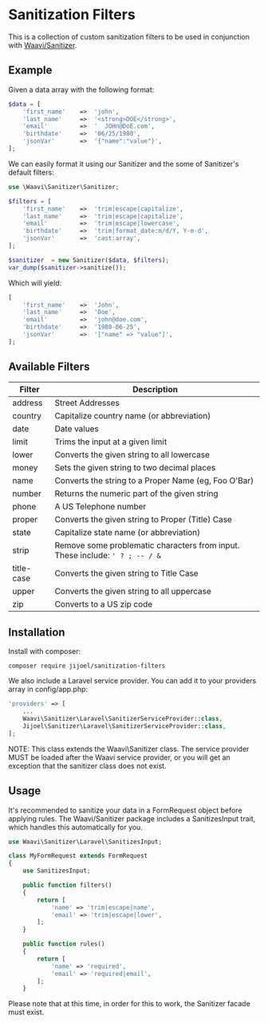 Sanitization Filters
=======================
This is a collection of custom sanitization filters to be used in conjunction with [Waavi/Sanitizer](https://github.com/Waavi/Sanitizer).

Example
----------
Given a data array with the following format:

```php
$data = [
    'first_name'    =>  'john',
    'last_name'     =>  '<strong>DOE</strong>',
    'email'         =>  '  JOHn@DoE.com',
    'birthdate'     =>  '06/25/1980',
    'jsonVar'       =>  '{"name":"value"}',
];
```

We can easily format it using our Sanitizer and the some of Sanitizer's default filters:

```php
use \Waavi\Sanitizer\Sanitizer;

$filters = [
    'first_name'    =>  'trim|escape|capitalize',
    'last_name'     =>  'trim|escape|capitalize',
    'email'         =>  'trim|escape|lowercase',
    'birthdate'     =>  'trim|format_date:m/d/Y, Y-m-d',
    'jsonVar'       =>  'cast:array',
];

$sanitizer  = new Sanitizer($data, $filters);
var_dump($sanitizer->sanitize());
```

Which will yield:

```php
[
    'first_name'    =>  'John',
    'last_name'     =>  'Doe',
    'email'         =>  'john@doe.com',
    'birthdate'     =>  '1980-06-25',
    'jsonVar'       =>  '["name" => "value"]',
];
```

Available Filters
------------------------

Filter     | Description
-----------|------------------------
address    | Street Addresses
country    | Capitalize country name (or abbreviation)
date       | Date values
limit      | Trims the input at a given limit
lower      | Converts the given string to all lowercase
money      | Sets the given string to two decimal places
name       | Converts the string to a Proper Name (eg, Foo O'Bar)
number     | Returns the numeric part of the given string
phone      | A US Telephone number
proper     | Converts the given string to Proper (Title) Case
state      | Capitalize state name (or abbreviation)
strip      | Remove some problematic characters from input. These include:  `' ? ; -- / &`
title-case | Converts the given string to Title Case
upper      | Converts the given string to all uppercase
zip        | Converts to a US zip code


Installation
------------------

Install with composer:

    composer require jijoel/sanitization-filters

We also include a Laravel service provider. You can add it to your providers array in config/app.php:

```php
'providers' => [
    ...
    Waavi\Sanitizer\Laravel\SanitizerServiceProvider::class,
    Jijoel\Sanitizer\Laravel\SanitizerServiceProvider::class,
];
```

NOTE: This class extends the Waavi\Sanitizer class. The service provider MUST be loaded after the Waavi service provider, or you will get an exception that the sanitizer class does not exist.


Usage
--------
It's recommended to sanitize your data in a FormRequest object before applying rules. The Waavi/Sanitizer package includes a SanitizesInput trait, which handles this automatically for you.

```php
use Waavi\Sanitizer\Laravel\SanitizesInput;

class MyFormRequest extends FormRequest
{
    use SanitizesInput;

    public function filters()
    {
        return [
            'name' => 'trim|escape|name',
            'email' => 'trim|escape|lower',
        ];
    }

    public function rules()
    {
        return [
            'name' => 'required',
            'email' => 'required|email',
        ];
    }
```

Please note that at this time, in order for this to work, the Sanitizer facade must exist.
